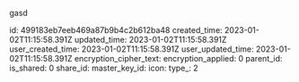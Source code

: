 gasd

id: 499183eb7eeb469a87b9b4c2b612ba48
created_time: 2023-01-02T11:15:58.391Z
updated_time: 2023-01-02T11:15:58.391Z
user_created_time: 2023-01-02T11:15:58.391Z
user_updated_time: 2023-01-02T11:15:58.391Z
encryption_cipher_text: 
encryption_applied: 0
parent_id: 
is_shared: 0
share_id: 
master_key_id: 
icon: 
type_: 2